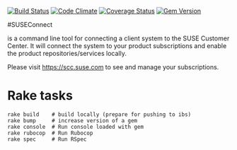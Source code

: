 [![Build Status](https://secure.travis-ci.org/SUSE/connect.png?branch=master)](https://travis-ci.org/SUSE/connect)
[![Code Climate](https://codeclimate.com/github/SUSE/connect.png)](https://codeclimate.com/github/SUSE/connect)
[![Coverage Status](https://coveralls.io/repos/SUSE/connect/badge.png?branch=master)](https://coveralls.io/r/SUSE/connect)
[![Gem Version](https://badge.fury.io/rb/suse-connect.svg)](http://badge.fury.io/rb/suse-connect)

#SUSEConnect

is a command line tool for connecting a client system to the SUSE Customer Center.
It will connect the system to your product subscriptions and enable the product repositories/services locally.

Please visit https://scc.suse.com to see and manage your subscriptions.

# Rake tasks

```
rake build    # build locally (prepare for pushing to ibs)
rake bump     # increase version of a gem
rake console  # Run console loaded with gem
rake rubocop  # Run Rubocop
rake spec     # Run RSpec
```
